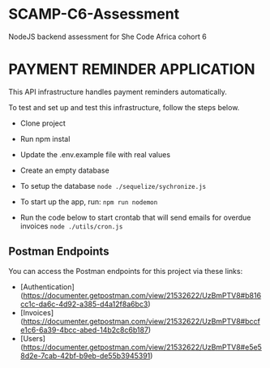 # SCAMP-C6-Assessment
NodeJS backend assessment for She Code Africa cohort 6

# PAYMENT REMINDER APPLICATION
This API infrastructure handles payment reminders automatically.


To test and set up and test this infrastructure, follow the steps below.

- Clone project

- Run npm instal

- Update the .env.example file with real values

- Create an empty database

- To setup the database
`node ./sequelize/sychronize.js`

- To start up the app, run:
`npm run nodemon`

- Run the code below to start crontab that will send emails for overdue invoices
`node ./utils/cron.js`


## Postman Endpoints
You can access the Postman endpoints for this project via these links:
- [Authentication] (https://documenter.getpostman.com/view/21532622/UzBmPTV8#b816cc1c-da6c-4d92-a385-d4a12f8a6bc3)
- [Invoices] (https://documenter.getpostman.com/view/21532622/UzBmPTV8#bccfe1c6-6a39-4bcc-abed-14b2c8c6b187)
- [Users] (https://documenter.getpostman.com/view/21532622/UzBmPTV8#e5e58d2e-7cab-42bf-b9eb-de55b3945391)
